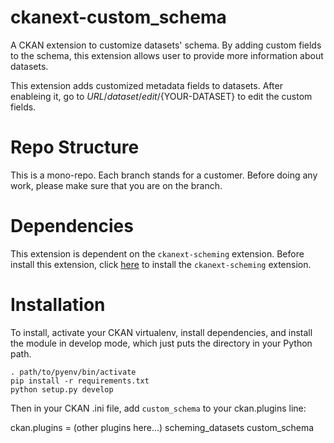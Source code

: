 # ckanext-custom_schema

A CKAN extension to customize datasets' schema. By adding custom fields to the schema, this extension allows user to provide more information about datasets.

This extension adds customized metadata fields to datasets. After enableing it, go to ${URL}/dataset/edit/${YOUR-DATASET} to edit the custom fields.

# Repo Structure 
This is a mono-repo. Each branch stands for a customer. Before doing any work, please make sure that you are on the branch. 

# Dependencies
This extension is dependent on the `ckanext-scheming` extension. Before install this extension, click [here](https://github.com/OpenGov-OpenData/ckanext-custom-schema) to install the `ckanext-scheming` extension.

# Installation
To install, activate your CKAN virtualenv, install dependencies, and install the module in develop mode, which just puts the directory in your Python path.

```
. path/to/pyenv/bin/activate
pip install -r requirements.txt
python setup.py develop
```

Then in your CKAN .ini file, add `custom_schema` to your ckan.plugins line:

ckan.plugins = (other plugins here...) scheming_datasets custom_schema
